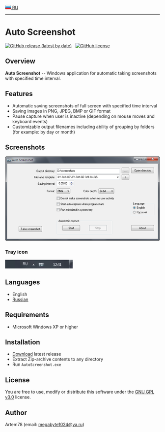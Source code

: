 [![Russian](images/russian_icon.png) RU](README-ru.md "Russian")

-------------------------  

Auto Screenshot
===============

[![GitHub release (latest by date)](https://img.shields.io/github/v/release/artem78/AutoScreenshot?style=plastic)](https://github.com/artem78/AutoScreenshot/releases/latest)&nbsp;&nbsp;&nbsp;[![GitHub license](https://img.shields.io/github/license/artem78/AutoScreenshot?style=plastic)](https://github.com/artem78/AutoScreenshot/blob/master/LICENSE.txt)

## Overview
**Auto Screenshot** -- Windows application for automatic taking screenshots with specified time interval.

## Features
* Automatic saving screenshots of full screen with specified time interval
* Saving images in PNG, JPEG, BMP or GIF format
* Pause capture when user is inactive (depending on mouse moves and keyboard events) 
* Customizable output filenames including ability of grouping by folders (for example: by day or month)

## Screenshots
![](images/main_window.png "Main program window")

### Tray icon
![](images/tray_icon_animation.gif "Tray icon")

## Languages
* English
* [Russian](README-ru.md)

## Requirements
* Microsoft Windows XP or higher

## Installation
* [Download](https://github.com/artem78/AutoScreenshot/releases/latest) latest release
* Extract Zip-archive contents to any directory
* Run `AutoScreenshot.exe`

## License
You are free to use, modify or distribute this software under the [GNU GPL v3.0](https://github.com/artem78/AutoScreenshot/blob/master/LICENSE.txt) license.

## Author
Artem78 (email: [megabyte1024@ya.ru](mailto:megabyte1024@ya.ru?subject=AutoScreenshot))
